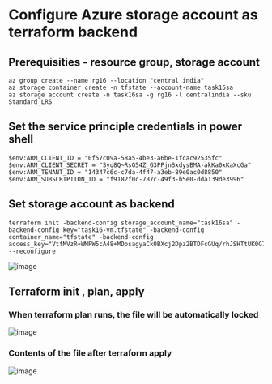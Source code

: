 # Configure Azure storage account as terraform backend

## Prerequisities - resource group, storage account

```
az group create --name rg16 --location "central india"
az storage container create -n tfstate --account-name task16sa
az storage account create -n task16sa -g rg16 -l centralindia --sku Standard_LRS
```

## Set the service principle credentials in power shell

```
$env:ARM_CLIENT_ID = "0f57c09a-58a5-4be3-a6be-1fcac92535fc"
$env:ARM_CLIENT_SECRET = "Syq8Q~RsG54Z_G3PPjnSxdysBMA-akKa0xKaXcGa"
$env:ARM_TENANT_ID = "14347c6c-c7da-4f47-a3eb-89e0ac0d8850"
$env:ARM_SUBSCRIPTION_ID = "f9182f0c-787c-49f3-b5e0-dda139de3996"
```

## Set storage account as backend

```
terraform init -backend-config storage_account_name="task16sa" -backend-config key="task16-vm.tfstate" -backend-config container_name="tfstate" -backend-config access_key="VtfMVzR+WMPW5cA48+MDosagyaCk0BXcj2Dpz2BTDFcGUq/rhJSHTtUK0G7OV5NQmxRVlJxpoR9D+AStuQX0Gw=="  --reconfigure
```

![image](https://github.com/jananitework/devops45days-challenge/assets/136428700/7b5160a1-8b45-43a7-83dd-6e8d8a2983b1)

## Terraform init , plan, apply

### When terraform plan runs, the file will be automatically locked

![image](https://github.com/jananitework/devops45days-challenge/assets/136428700/85c458c6-cfc1-4358-8e61-888056449f65)

### Contents of the file after terraform apply
![image](https://github.com/jananitework/devops45days-challenge/assets/136428700/2392f40c-4a90-428c-b95c-e6a6f3a5e52c)



